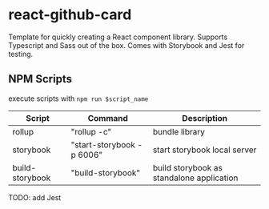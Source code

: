 # react-github-card

Template for quickly creating a React component library.
Supports Typescript and Sass out of the box.
Comes with Storybook and Jest for testing.

## NPM Scripts

execute scripts with `npm run $script_name`

| Script          | Command                   | Description                               |
| --------------- | ------------------------- | ----------------------------------------- |
| rollup          | "rollup -c"               | bundle library                            |
| storybook       | "start-storybook -p 6006" | start storybook local server              |
| build-storybook | "build-storybook"         | build storybook as standalone application |

TODO: add Jest
